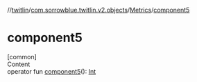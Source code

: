 //[twitlin](../../index.md)/[com.sorrowblue.twitlin.v2.objects](../index.md)/[Metrics](index.md)/[component5](component5.md)



# component5  
[common]  
Content  
operator fun [component5](component5.md)(): [Int](https://kotlinlang.org/api/latest/jvm/stdlib/kotlin/-int/index.html)  



